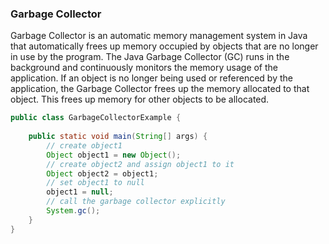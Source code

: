 ### Garbage Collector


Garbage Collector is an automatic memory management system in Java that automatically 
frees up memory occupied by objects that are no longer in use by the program. The Java
Garbage Collector (GC) runs in the background and continuously monitors the memory 
usage of the application. If an object is no longer being used or referenced by the 
application, the Garbage Collector frees up the memory allocated to that object. This 
frees up memory for other objects to be allocated.


```java
public class GarbageCollectorExample {
    
    public static void main(String[] args) {
        // create object1
        Object object1 = new Object();
        // create object2 and assign object1 to it
        Object object2 = object1;
        // set object1 to null
        object1 = null;
        // call the garbage collector explicitly
        System.gc();
    }
}
```